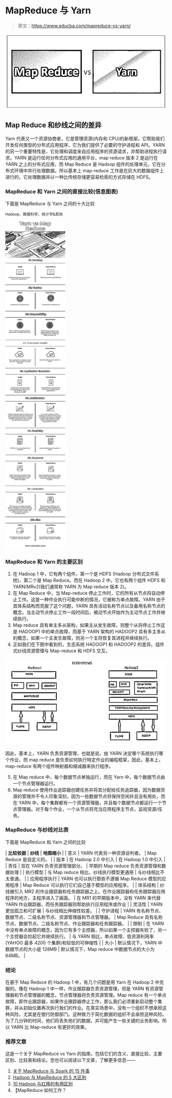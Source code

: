 # MapReduce 与 Yarn

> 原文：<https://www.educba.com/mapreduce-vs-yarn/>

![MapReduce vs Yarn](img/79d7a546c6faa751468953c4bbb5132b.png)



## Map Reduce 和纱线之间的差异

Yarn 代表又一个资源协商者，它是管理资源(内存和 CPU)的新框架。它帮助我们开发任何类型的分布式应用程序，它为我们提供了必要的守护进程和 API。YARN 的另一个重要特性是，它处理和调度来自应用程序的资源请求，并帮助进程执行请求。YARN 是运行任何分布式应用的通用平台，map reduce 版本 2 是运行在 YARN 之上的分布式应用，而 Map Reduce 是 Hadoop 组件的处理单元，它在分布式环境中并行处理数据。所以基本上 map-reduce 工作是在巨大的数据组件上进行的，它处理数据并以一种比传统存储更容易检索的方式存储在 HDFS。

### MapReduce 和 Yarn 之间的直接比较(信息图表)

下面是 MapReduce 与 Yarn 之间的十大比较

<small>Hadoop、数据科学、统计学&其他</small>

![MapReduce vs Yarn Infographics](img/3da5b68560657cd09f20f078408d2697.png)



### MapReduce 和 Yarn 的主要区别

1.  在 Hadoop 1 中，它有两个组件，第一个是 HDFS (Hadoop 分布式文件系统)，第二个是 Map Reduce。而在 Hadoop 2 中，它也有两个组件 HDFS 和 YARN/MRv2(我们通常称 YARN 为 Map reduce 版本 2)。
2.  在 Map Reduce 中，当 Map-reduce 停止工作时，它的所有从节点将自动停止工作。这是一种作业执行可能中断的情况，它被称为单点故障。YARN 由于其体系结构而克服了这个问题，YARN 具有活动名称节点以及备用名称节点的概念。当主动节点停止工作一段时间后，被动节点开始作为主动节点工作并继续执行。
3.  Map reduce 具有单主多从架构，如果主从发生故障，则整个从将停止工作这是 HADOOP1 中的单点故障，而基于 YARN 架构的 HADOOP2 具有多主多从的概念，如果一个主发生故障，则另一个主将恢复其进程并继续执行。
4.  正如我们在下图中看到的，生态系统 HADOOP1 和 HADOOP2 的差异。组件式纱线资源管理与 Map-reduce 和 HDFS 交互。

![Map Reduce vs Yarn](img/55f5ccf7a560763fa36e4b6c567a8532.png)



因此，基本上，YARN 负责资源管理，也就是说，由 YARN 决定哪个系统执行哪个作业，而 map reduce 是负责如何执行特定作业的编程框架，因此，基本上，map-reduce 有两个组件映射器和缩减器来执行程序。

5.  在 Map reduce 中，每个数据节点单独运行，而在 Yarn 中，每个数据节点由一个节点管理器运行。
6.  Map reduce 使用作业追踪器创建任务并将其分配给任务追踪器，因为数据资源的管理并不令人印象深刻，因为一些数据节点将保持空闲并且没有用处，而在 YARN 中，每个集群都有一个资源管理器，并且每个数据节点都运行一个节点管理器。对于每个作业，一个从节点将充当应用程序主节点，监视资源/任务。

### MapReduce 与纱线对比表

下面是 MapReduce 和 Yarn 之间的比较

| **比较依据** | **纱线** | **地图缩小** |
| 意义 | YARN 代表另一种资源谈判者。 | Map Reduce 是自定义的。 |
| 版本 | 在 Hadoop 2.0 中引入 | 在 Hadoop 1.0 中引入 |
| 责任 | 现在 YARN 负责资源管理部分。 | 早期的 Map reduce 负责资源管理和数据处理 |
| 执行模型 | 与 Map reduce 相比，纱线执行模型更通用 | 与纱线相比不太普通。 |
| 应用程序执行 | YARN 也可以执行那些不遵循 Map Reduce 模型的应用程序 | Map Reduce 可以执行它们自己基于模型的应用程序。 |
| 体系结构 | 纱线被引入 MR2 的作业跟踪器和任务跟踪器之上。在作业跟踪器和任务跟踪器应用程序的地方，主程序进入了画面。 | 在 MR1 的早期版本中，没有 YARN 来代替 YARN 作业跟踪器，而任务跟踪器则帮助执行应用程序或作业 |
| 灵活性 | YARN 更加孤立和可扩展 | 与纱线相比伸缩性较差。 |
| 守护进程 | YARN 有名称节点、数据节点、二级名称节点、资源管理器和节点管理器。 | Map Reduce 具有名称节点、数据节点、二级名称节点、作业跟踪器和任务跟踪器。 |
| 限制 | 在 YARN 中没有单点故障的概念，因为它有多个主控器，所以如果一个主控器失败了，另一个主控器会捡起它并继续执行。 | 与 YARN 相比，单点故障、低资源利用率(YAHOO 最多 4200 个集群)和较低的可伸缩性 |
| 大小 | 默认情况下，YARN 中数据节点的大小是 128MB | 默认情况下，Map reduce 中数据节点的大小为 64MB。 |

### 结论

在基于 Map Reduce 的 Hadoop 1 中，有几个问题是用 Yarn 在 Hadoop 2 中克服的。像在 Hadoop 1 中一样，作业跟踪器负责资源管理，但是 YARN 有资源管理器和节点管理器的概念，节点管理器将负责资源管理。Map reduce 有一个单点故障，即作业跟踪器，如果作业跟踪器停止工作，那么我们必须重新启动整个集群，并从初始位置再次执行我们的作业。在真实场景中，没有一个组织不想承担这种风险，尤其是在银行防御部门。这种致力于简化数据的组织不会承担这种风险。为了几分钟的时间，他们将丢失他们的数据，并可能产生一些关键的业务影响。所以 YARN 比 Map-reduce 有更好的效果。

### 推荐文章

这是一个关于 MapReduce vs Yarn 的指南，包括它们的含义、直接比较、主要区别、比较表和结论。您也可以阅读以下文章，了解更多信息——

1.  [关于 MapReduce 与 Spark 的 15 件事](https://www.educba.com/mapreduce-vs-spark/)
2.  [Hadoop 与 MapReduce 的 5 大区别](https://www.educba.com/hadoop-vs-mapreduce/)
3.  [10 Hadoop 与红移的有用区别](https://www.educba.com/hadoop-vs-redshift/)
4.  【MapReduce 如何工作？





